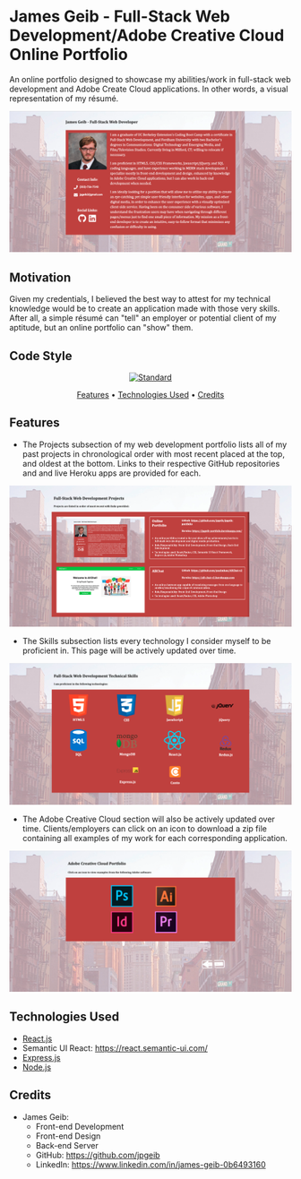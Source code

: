 # James Geib - Full-Stack Web Development/Adobe Creative Cloud Online Portfolio

An online portfolio designed to showcase my abilities/work in full-stack web development and Adobe Create Cloud applications. In other words, a visual representation of my résumé.

![](client/src/assets/images/jpgeib-portfolio.png)

## Motivation

Given my credentials, I believed the best way to attest for my technical knowledge would be to create an application made with those very skills. After all, a simple résumé can "tell" an employer or potential client of my aptitude, but an online portfolio can "show" them.

## Code Style

<p align="center">
  <a href="https://github.com/feross/standard">
    <img src="https://img.shields.io/badge/code%20style-standard-brightgreen.svg?style=flat"
         alt="Standard">
  </a>
</p>

<p align="center">
  <a href="#features">Features</a> •
  <a href="#technologies-used">Technologies Used</a> •
  <a href="#credits">Credits</a>
</p>

## Features

* The Projects subsection of my web development portfolio lists all of my past projects in chronological order with most recent placed at the top, and oldest at the bottom. Links to their respective GitHub repositories and and live Heroku apps are provided for each.

![](client/src/assets/images/webdev-projects.png)

* The Skills subsection lists every technology I consider myself to be proficient in. This page will be actively updated over time.

![](client/src/assets/images/webdev-tech-skills.png)

* The Adobe Creative Cloud section will also be actively updated over time. Clients/employers can click on an icon to download a zip file containing all examples of my work for each corresponding application.

![](client/src/assets/images/adobe-portfolio.png)

## Technologies Used

- [React.js](https://reactjs.org/)
- Semantic UI React: https://react.semantic-ui.com/
- [Express.js](https://expressjs.com)
- [Node.js](https://nodejs.org/en/)

## Credits

- James Geib:
    - Front-end Development
    - Front-end Design
    - Back-end Server
    - GitHub: https://github.com/jpgeib
    - LinkedIn: https://www.linkedin.com/in/james-geib-0b6493160
